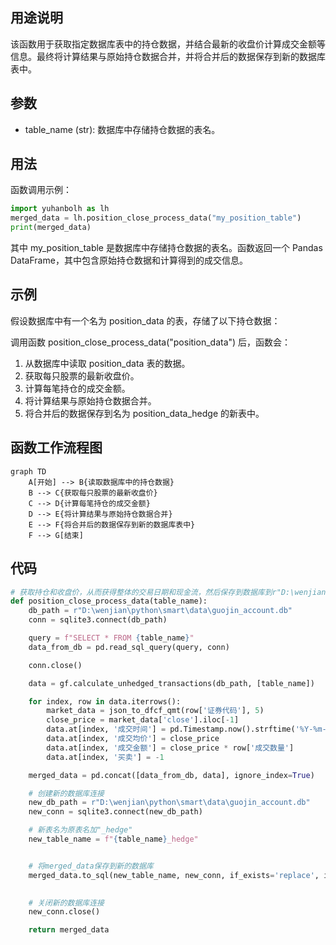 ## 用途说明

该函数用于获取指定数据库表中的持仓数据，并结合最新的收盘价计算成交金额等信息。最终将计算结果与原始持仓数据合并，并将合并后的数据保存到新的数据库表中。

## 参数

* table_name (str): 数据库中存储持仓数据的表名。
## 用法

函数调用示例：

```python
import yuhanbolh as lh
merged_data = lh.position_close_process_data("my_position_table")
print(merged_data)
```

其中 my_position_table 是数据库中存储持仓数据的表名。函数返回一个 Pandas DataFrame，其中包含原始持仓数据和计算得到的成交信息。

## 示例

假设数据库中有一个名为 position_data 的表，存储了以下持仓数据：

调用函数 position_close_process_data("position_data") 后，函数会：

1. 从数据库中读取 position_data 表的数据。
1. 获取每只股票的最新收盘价。
1. 计算每笔持仓的成交金额。
1. 将计算结果与原始持仓数据合并。
1. 将合并后的数据保存到名为 position_data_hedge 的新表中。
## 函数工作流程图

```mermaid
graph TD
    A[开始] --> B{读取数据库中的持仓数据}
    B --> C{获取每只股票的最新收盘价}
    C --> D{计算每笔持仓的成交金额}
    D --> E{将计算结果与原始持仓数据合并}
    E --> F{将合并后的数据保存到新的数据库表中}
    F --> G[结束]
```

## 代码

```python
# 获取持仓和收盘价，从而获得整体的交易日期和现金流，然后保存到数据库到r"D:\wenjian\python\smart\data\guojin_account.db"
def position_close_process_data(table_name):
    db_path = r"D:\wenjian\python\smart\data\guojin_account.db"
    conn = sqlite3.connect(db_path)

    query = f"SELECT * FROM {table_name}"
    data_from_db = pd.read_sql_query(query, conn)

    conn.close()

    data = gf.calculate_unhedged_transactions(db_path, [table_name])

    for index, row in data.iterrows():
        market_data = json_to_dfcf_qmt(row['证券代码'], 5)
        close_price = market_data['close'].iloc[-1]
        data.at[index, '成交时间'] = pd.Timestamp.now().strftime('%Y-%m-%d %H:%M:%S')
        data.at[index, '成交均价'] = close_price
        data.at[index, '成交金额'] = close_price * row['成交数量']
        data.at[index, '买卖'] = -1

    merged_data = pd.concat([data_from_db, data], ignore_index=True)

    # 创建新的数据库连接
    new_db_path = r"D:\wenjian\python\smart\data\guojin_account.db"
    new_conn = sqlite3.connect(new_db_path)

    # 新表名为原表名加"_hedge"
    new_table_name = f"{table_name}_hedge"


    # 将merged_data保存到新的数据库
    merged_data.to_sql(new_table_name, new_conn, if_exists='replace', index=False)
    

    # 关闭新的数据库连接
    new_conn.close()

    return merged_data
```

